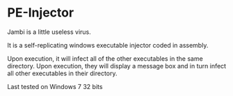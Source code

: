 # PE-Injector

Jambi is a little useless virus.

It is a self-replicating windows executable injector coded in assembly.

Upon execution, it will infect all of the other executables in the same directory. Upon execution, they will display a message box and in turn infect all other executables in their directory.

Last tested on Windows 7 32 bits
